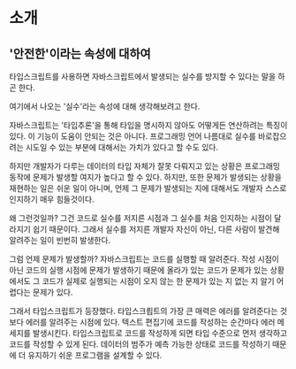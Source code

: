# 소개

## '안전한'이라는 속성에 대하여

타입스크립트를 사용하면 자바스크립트에서 발생되는 실수를 방지할 수 있다는 말을 하곤 한다.

여기에서 나오는 '실수'라는 속성에 대해 생각해보려고 한다.

자바스크립트는 '타입추론'을 통해 타입을 명시하지 않아도 어떻게든 연산하려는 특징이 있다.
이 기능이 도움이 안되는 것은 아니다. 프로그래밍 언어 나름대로 실수를 바로잡으려는 시도일 수 있는 부분에 대해서는 가치가 있다고 할 수도 있다.

하지만 개발자가 다루는 데이터의 타입 자체가 잘못 다뤄지고 있는 상황은 프로그래밍 동작에 문제가 발생할 여지가 높다고 할 수 있다.
하지만, 또한 문제가 발생되는 상황을 재현하는 일은 쉬운 일이 아니며, 언제 그 문제가 발생되는 지에 대해서도 개발자 스스로 인지하기 매우 힘들것이다.

왜 그런것일까?
그건 코드로 실수를 저지른 시점과 그 실수를 처음 인지하는 시점이 달라지기 쉽기 때문이다.
그래서 실수를 저지른 개발자 자신이 아닌, 다른 사람이 발견해 알려주는 일이 빈번히 발생한다.

그럼 언제 문제가 발생할까?
자바스크립트는 코드를 실행할 때 알려준다.
작성 시점이 아닌 코드의 실행 시점에 문제가 발생하기 때문에 올라가 있는 코드가 문제가 있는 상황에서도 그 코드가 실제로 실행되는 시점이 오지 않는 한 문제가 있는 지 없는 지 알기 어렵다는 문제가 있다.

그래서 타입스크립트가 등장했다.
타입스크릡트의 가장 큰 매력은 에러를 알려준다는 것보다 에러를 알려주는 시점에 있다.
텍스트 편집기에 코드를 작성하는 순간마다 에러 메세지를 발생시킨다.
타입스크립트로 코드를 작성하게 되면 타입 수준으로 먼저 생각하고 코드를 작성할 수 있게 된다.
데이터의 범주가 예측 가능한 상태로 코드를 작성하기 때문에 더 유지하기 쉬운 프로그램을 설계할 수 있다.
